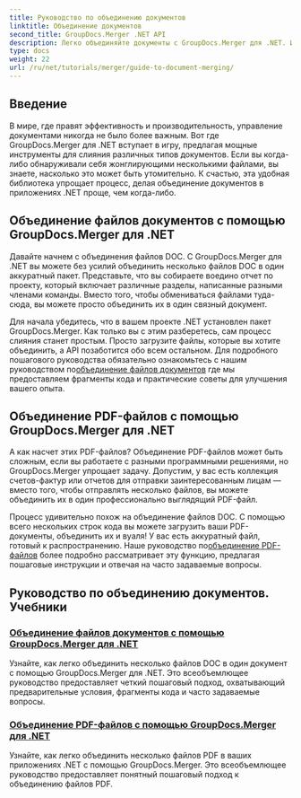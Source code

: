 ```yaml
---
title: Руководство по объединению документов
linktitle: Объединение документов
second_title: GroupDocs.Merger .NET API
description: Легко объединяйте документы с GroupDocs.Merger для .NET. Изучите пошаговые руководства по эффективному объединению файлов DOC и PDF.
type: docs
weight: 22
url: /ru/net/tutorials/merger/guide-to-document-merging/
---
```

## Введение

В мире, где правят эффективность и производительность, управление документами никогда не было более важным. Вот где GroupDocs.Merger для .NET вступает в игру, предлагая мощные инструменты для слияния различных типов документов. Если вы когда-либо обнаруживали себя жонглирующими несколькими файлами, вы знаете, насколько это может быть утомительно. К счастью, эта удобная библиотека упрощает процесс, делая объединение документов в приложениях .NET проще, чем когда-либо.

## Объединение файлов документов с помощью GroupDocs.Merger для .NET

Давайте начнем с объединения файлов DOC. С GroupDocs.Merger для .NET вы можете без усилий объединить несколько файлов DOC в один аккуратный пакет. Представьте, что вы собираете воедино отчет по проекту, который включает различные разделы, написанные разными членами команды. Вместо того, чтобы обмениваться файлами туда-сюда, вы можете просто объединить их в один связный документ. 

 Для начала убедитесь, что в вашем проекте .NET установлен пакет GroupDocs.Merger. Как только вы с этим разберетесь, сам процесс слияния станет простым. Просто загрузите файлы, которые вы хотите объединить, а API позаботится обо всем остальном. Для подробного пошагового руководства обязательно ознакомьтесь с нашим руководством по[объединение файлов документов](./merge-document-files/) где мы предоставляем фрагменты кода и практические советы для улучшения вашего опыта.

## Объединение PDF-файлов с помощью GroupDocs.Merger для .NET

А как насчет этих PDF-файлов? Объединение PDF-файлов может быть сложным, если вы работаете с разными программными решениями, но GroupDocs.Merger упрощает задачу. Допустим, у вас есть коллекция счетов-фактур или отчетов для отправки заинтересованным лицам — вместо того, чтобы отправлять несколько файлов, вы можете объединить их в один профессионально выглядящий PDF-файл.

 Процесс удивительно похож на объединение файлов DOC. С помощью всего нескольких строк кода вы можете загрузить ваши PDF-документы, объединить их и вуаля! У вас есть аккуратный файл, готовый к распространению. Наше руководство по[объединение PDF-файлов](./merge-pdf-files/) более подробно рассматривает эту функцию, предлагая пошаговые инструкции и отвечая на часто задаваемые вопросы.

## Руководство по объединению документов. Учебники
### [Объединение файлов документов с помощью GroupDocs.Merger для .NET](./merge-document-files/)
Узнайте, как легко объединить несколько файлов DOC в один документ с помощью GroupDocs.Merger для .NET. Это всеобъемлющее руководство предоставляет четкий пошаговый подход, охватывающий предварительные условия, фрагменты кода и часто задаваемые вопросы.
### [Объединение PDF-файлов с помощью GroupDocs.Merger для .NET](./merge-pdf-files/)
Узнайте, как легко объединить несколько файлов PDF в ваших приложениях .NET с помощью GroupDocs.Merger. Это всеобъемлющее руководство предоставляет понятный пошаговый подход к объединению файлов PDF.